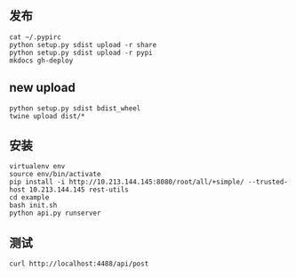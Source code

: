 ## 发布

    cat ~/.pypirc
    python setup.py sdist upload -r share
    python setup.py sdist upload -r pypi
    mkdocs gh-deploy

## new upload

    python setup.py sdist bdist_wheel
    twine upload dist/*

## 安装

    virtualenv env
    source env/bin/activate
    pip install -i http://10.213.144.145:8080/root/all/+simple/ --trusted-host 10.213.144.145 rest-utils
    cd example
    bash init.sh
    python api.py runserver

## 测试

    curl http://localhost:4488/api/post
